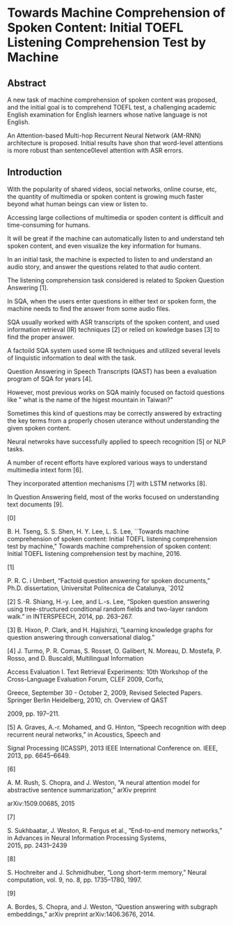# Towards Machine Comprehension of Spoken Content: Initial TOEFL Listening Comprehension Test by Machine

## Abstract

A new task of machine comprehension of spoken content was proposed, and the initial goal is to comprehend TOEFL test, a challenging academic English examination for English learners whose native language is not English.

An Attention-based Multi-hop Recurrent Neural Network \(AM-RNN\) architecture is proposed. Initial results have shon that word-level attentions is more robust than sentence0level attention with ASR errors.

## Introduction

With the popularity of shared videos, social networks, online course, etc, the quantity of multimedia or spoken content is growing much faster beyond what human beings can view or listen to.

Accessing large collections of multimedia or spoden content is difficult and time-consuming for humans.

It will be great if the machine can automatically listen to and understand teh spoken content, and even visualize the key information for humans.

In an initial task, the machine is expected to listen to and understand an audio story, and answer the questions related to that audio content.

The listening comprehension task considered is related to Spoken Question Answering \[1\].

In SQA, when the users enter questions in either text or spoken form, the machine needs to find the answer from some audio files.

SQA usually worked with ASR transcripts of the spoken content, and used information retrieval \(IR\) techniques \[2\] or relied on kowledge bases \[3\] to find the proper answer.

A factoild SQA system used some IR techniques and utilized several levels of linquistic information to deal with the task.

Question Answering in Speech Transcripts \(QAST\) has been a evaluation program of SQA for years \[4\].

However, most previous works on SQA mainly focused on factoid questions like " what is the name of the higest mountain in Taiwan?"

Sometimes this kind of questions may be correctly answered by extracting the key terms from a properly chosen uterance without understanding the given spoken content.

Neural netwroks have successfully applied to speech recognition \[5\] or NLP tasks.

A number of recent efforts have explored various ways to understand multimedia intext form \[6\].

They incorporated attention mechanisms \[7\] with LSTM networks \[8\].

In Question Answering field, most of the works focused on understanding text documents \[9\].

\[0\]

B. H. Tseng, S. S. Shen, H. Y. Lee, L. S. Lee, \`\`Towards machine comprehension of spoken content: Initial TOEFL listening comprehension test by machine," Towards machine comprehension of spoken content: Initial TOEFL listening comprehension test by machine, 2016.

\[1\]

P. R. C. i Umbert, “Factoid question answering for spoken documents,” Ph.D. dissertation, Universitat Politecnica de Catalunya, \`2012

\[2\] S.-R. Shiang, H.-y. Lee, and L.-s. Lee, “Spoken question answering using tree-structured conditional random fields and two-layer random walk.” in INTERSPEECH, 2014, pp. 263–267.

\[3\] B. Hixon, P. Clark, and H. Hajishirzi, “Learning knowledge graphs for question answering through conversational dialog.”

\[4\] J. Turmo, P. R. Comas, S. Rosset, O. Galibert, N. Moreau, D. Mostefa, P. Rosso, and D. Buscaldi, Multilingual Information

Access Evaluation I. Text Retrieval Experiments: 10th Workshop of the Cross-Language Evaluation Forum, CLEF 2009, Corfu,

Greece, September 30 - October 2, 2009, Revised Selected Papers. Springer Berlin Heidelberg, 2010, ch. Overview of QAST

2009, pp. 197–211.

\[5\] A. Graves, A.-r. Mohamed, and G. Hinton, “Speech recognition with deep recurrent neural networks,” in Acoustics, Speech and

Signal Processing \(ICASSP\), 2013 IEEE International Conference on. IEEE, 2013, pp. 6645–6649.

\[6\]

A. M. Rush, S. Chopra, and J. Weston, “A neural attention model for abstractive sentence summarization,” arXiv preprint

arXiv:1509.00685, 2015

\[7\]

S. Sukhbaatar, J. Weston, R. Fergus et al., “End-to-end memory networks,” in Advances in Neural Information Processing Systems,  
 2015, pp. 2431–2439

\[8\]

S. Hochreiter and J. Schmidhuber, “Long short-term memory,” Neural computation, vol. 9, no. 8, pp. 1735–1780, 1997.

\[9\]

A. Bordes, S. Chopra, and J. Weston, “Question answering with subgraph embeddings,” arXiv preprint arXiv:1406.3676, 2014.

